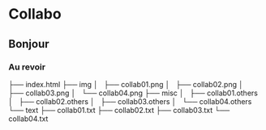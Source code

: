 # Collabo
## Bonjour
### Au revoir
├── index.html
├── img
│   ├── collab01.png
│   ├── collab02.png
│   ├── collab03.png
│   └── collab04.png
├── misc
│   ├── collab01.others
│   ├── collab02.others
│   ├── collab03.others
│   └── collab04.others
└── text
 ├── collab01.txt
 ├── collab02.txt
 ├── collab03.txt
 └── collab04.txt

